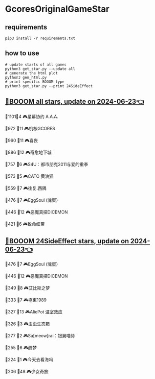 # GcoresOriginalGameStar

## requirements
```
pip3 install -r requirements.txt
```

## how to use
```
# update starts of all games
python3 get_star.py --update all
# generate the html plot
python3 gen_html.py
# print specific BOOOM type
python3 get_star.py --print 24SideEffect
```

## [🔗BOOOM all stars, update on 2024-06-23👈](https://raw.githack.com/sichaozhang1112/GcoresOriginalGameStar/main/html/all.html) 
🌟1101👥4   🎮星幕协约 A.A.A.        

🌟972 👥11  🎮机核GCORES           

🌟960 👥11  🎮喜丧                 

🌟886 👥12  🎮奇愈地下城              

🌟757 👥6   🎮S4U：都市朋克2011与爱的重拳  

🌟573 👥5   🎮CATO 黄油猫           

🌟559 👥7   🎮往复.西隅              

🌟476 👥7   🎮EggSoul (魂蛋）       

🌟446 👥12  🎮恶魔真探DICEMON        

🌟421 👥6   🎮致命纽带               

## [🔗BOOOM 24SideEffect stars, update on 2024-06-23👈](https://raw.githack.com/sichaozhang1112/GcoresOriginalGameStar/main/html/24SideEffect.html) 
🌟476 👥7   🎮EggSoul (魂蛋）       

🌟446 👥12  🎮恶魔真探DICEMON        

🌟349 👥8   🎮艾比斯之梦              

🌟333 👥7   🎮極東1989             

🌟327 👥13  🎮AliePot 温室效应       

🌟326 👥3   🎮虫虫生态箱              

🌟277 👥2   🎮Sa[meow]rai：银翼喵侍   

🌟255 👥6   🎮醒梦                 

🌟224 👥1   🎮今天去看海吗             

🌟206 👥48  🎮少女奇旅               

